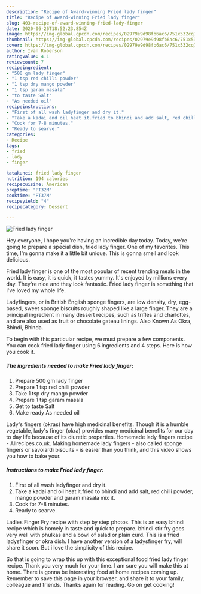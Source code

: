 ```yaml
---
description: "Recipe of Award-winning Fried lady finger"
title: "Recipe of Award-winning Fried lady finger"
slug: 403-recipe-of-award-winning-fried-lady-finger
date: 2020-06-26T18:52:23.854Z
image: https://img-global.cpcdn.com/recipes/02979e9d98fb6ac6/751x532cq70/fried-lady-finger-recipe-main-photo.jpg
thumbnail: https://img-global.cpcdn.com/recipes/02979e9d98fb6ac6/751x532cq70/fried-lady-finger-recipe-main-photo.jpg
cover: https://img-global.cpcdn.com/recipes/02979e9d98fb6ac6/751x532cq70/fried-lady-finger-recipe-main-photo.jpg
author: Ivan Roberson
ratingvalue: 4.1
reviewcount: 7
recipeingredient:
- "500 gm lady finger"
- "1 tsp red chilli powder"
- "1 tsp dry mango powder"
- "1 tsp garam masala"
- "to taste Salt"
- "As needed oil"
recipeinstructions:
- "First of all wash ladyfinger and dry it."
- "Take a kadai and oil heat it.fried to bhindi and add salt, red chilli powder, mango powder and garam masala mix it."
- "Cook for 7-8 minutes."
- "Ready to searve."
categories:
- Recipe
tags:
- fried
- lady
- finger

katakunci: fried lady finger 
nutrition: 194 calories
recipecuisine: American
preptime: "PT32M"
cooktime: "PT37M"
recipeyield: "4"
recipecategory: Dessert

---
```



![Fried lady finger](https://img-global.cpcdn.com/recipes/02979e9d98fb6ac6/751x532cq70/fried-lady-finger-recipe-main-photo.jpg)

Hey everyone, I hope you're having an incredible day today. Today, we're going to prepare a special dish, fried lady finger. One of my favorites. This time, I'm gonna make it a little bit unique. This is gonna smell and look delicious.

Fried lady finger is one of the most popular of recent trending meals in the world. It is easy, it is quick, it tastes yummy. It's enjoyed by millions every day. They're nice and they look fantastic. Fried lady finger is something that I've loved my whole life.

Ladyfingers, or in British English sponge fingers, are low density, dry, egg-based, sweet sponge biscuits roughly shaped like a large finger. They are a principal ingredient in many dessert recipes, such as trifles and charlottes, and are also used as fruit or chocolate gateau linings. Also Known As Okra, Bhindi, Bhinda.


To begin with this particular recipe, we must prepare a few components. You can cook fried lady finger using 6 ingredients and 4 steps. Here is how you cook it.

<!--inarticleads1-->

##### The ingredients needed to make Fried lady finger:

1. Prepare 500 gm lady finger
1. Prepare 1 tsp red chilli powder
1. Take 1 tsp dry mango powder
1. Prepare 1 tsp garam masala
1. Get to taste Salt
1. Make ready As needed oil


Lady&#39;s fingers (okras) have high medicinal benefits. Though it is a humble vegetable, lady&#39;s finger (okra) provides many medicinal benefits for our day to day life because of its diuretic properties. Homemade lady fingers recipe - Allrecipes.co.uk. Making homemade lady fingers - also called sponge fingers or savoiardi biscuits - is easier than you think, and this video shows you how to bake your. 

<!--inarticleads2-->

##### Instructions to make Fried lady finger:

1. First of all wash ladyfinger and dry it.
1. Take a kadai and oil heat it.fried to bhindi and add salt, red chilli powder, mango powder and garam masala mix it.
1. Cook for 7-8 minutes.
1. Ready to searve.


Ladies Finger Fry recipe with step by step photos. This is an easy bhindi recipe which is homely in taste and quick to prepare. bhindi stir fry goes very well with phulkas and a bowl of salad or plain curd. This is a fried ladysfinger or okra dish. I have another version of a ladysfinger fry, will share it soon. But i love the simplicity of this recipe. 

So that is going to wrap this up with this exceptional food fried lady finger recipe. Thank you very much for your time. I am sure you will make this at home. There is gonna be interesting food at home recipes coming up. Remember to save this page in your browser, and share it to your family, colleague and friends. Thanks again for reading. Go on get cooking!
